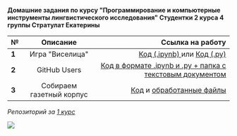 __Домашние задания по курсу "Программирование и компьютерные инструменты лингвистического исследования" 
                            Студентки 2 курса 4 группы Стратулат Екатерины__

№|Описание|Ссылка на работу
---|:---:|---:
__1__|Игра "Виселица"|[Код (.ipynb) ](https://github.com/katestratulat1999/PROGRAMMING2/blob/master/hw1/hw1(2).ipynb) или [Код (.py)](https://github.com/katestratulat1999/PROGRAMMING2/blob/master/hw1/hw1.py)
__2__|GitHub Users|[Код в формате .ipynb и .py + папка с текстовым документом](https://github.com/katestratulat1999/PROGRAMMING2/tree/master/hw2)
__3__|Собираем газетный корпус|[Код](https://github.com/katestratulat1999/PROGRAMMING2/tree/master/hw2) и [обработанные файлы](https://drive.google.com/file/d/1ZHw6e4n8TmNs1edeTndjQIA1vj84T9MV/view?usp=sharing)

*Репозиторий за [1 курс](https://github.com/katestratulat1999/PROGRAMMING)*

![](http://www.cadacademy.it/wp-content/uploads/2018/03/cadacademy_set_penne.jpeg)
